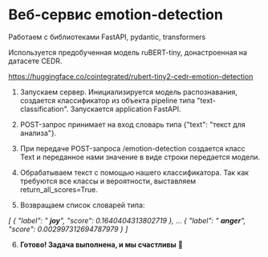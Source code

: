 Веб-сервис emotion-detection
============================

Работаем с библиотеками FastAPI, pydantic, transformers

Используется предобученная модель ruBERT-tiny, донастроенная на датасете CEDR.

https://huggingface.co/cointegrated/rubert-tiny2-cedr-emotion-detection

1. Запускаем сервер.
  Инициализируется модель распознавания, создается классификатор из объекта pipeline типа "text-classification".
  Запускается application FastAPI.

2. POST-запрос принимает на вход словарь типа {&quot;text&quot;: &quot;текст для анализа&quot;}.

3. При передаче POST-запроса /emotion-detection создается класс Text и переданное нами значение в виде строки передается модели.

4. Обрабатываем текст с помощью нашего классификатора. Так как требуются все классы и вероятности, выставляем return\_all\_scores=True.

5. Возвращаем список словарей типа:

_[_
  _{_
  _&quot;label&quot;: &quot; __joy__&quot;,_
  _&quot;score&quot;: 0.1640404313802719_
  _},_
    …
  _{_
  _&quot;label&quot;: &quot; __anger__&quot;,_
  _&quot;score&quot;: 0.002997312694787979_
  _}_
_]_

6. **Готово! Задача выполнена, и мы счастливы**  **🥳**
